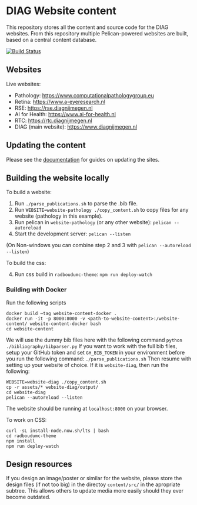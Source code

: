 # DIAG Website content

This repository stores all the content and source code for the DIAG websites. From this repository multiple Pelican-powered websites are built, based on a central content database.

[![Build Status](https://travis-ci.org/DIAGNijmegen/website-content.svg?branch=master)](https://travis-ci.org/DIAGNijmegen/website-content)

## Websites

Live websites:

- Pathology: https://www.computationalpathologygroup.eu
- Retina: https://www.a-eyeresearch.nl
- RSE: https://rse.diagnijmegen.nl
- AI for Health: https://www.ai-for-health.nl
- RTC: https://rtc.diagnijmegen.nl
- DIAG (main website): https://www.diagnijmegen.nl

## Updating the content

Please see the [documentation](https://github.com/DIAGNijmegen/website-content/tree/master/docs) for guides on updating the sites.

## Building the website locally

To build a website:

1. Run `./parse_publications.sh` to parse the .bib file.
3. Run `WEBSITE=website-pathology ./copy_content.sh` to copy files for any website (pathology in this example).
2. Run pelican in `website-pathology` (or any other website): `pelican --autoreload`
3. Start the development server: `pelican --listen`

(On Non-windows you can combine step 2 and 3 with `pelican --autoreload --listen`)

To build the css:

4. Run css build in `radboudumc-theme`: `npm run deploy-watch`

### Building with Docker
Run the following scripts
```
docker build –tag website-content-docker .
docker run -it -p 8000:8000 -v <path-to-website-content>:/website-content/ website-content-docker bash
cd website-content
```
We will use the dummy bib files here with the following command
`python ./bibliography/bibparser.py`
If you want to work with the full bib files, setup your GitHub token and set `GH_BIB_TOKEN` in your environment before you run the following command:
`./parse_publications.sh`
Then resume with setting up your website of choice. If it is `website-diag`, then run the following:
```
WEBSITE=website-diag ./copy_content.sh
cp -r assets/* website-diag/output/
cd website-diag
pelican --autoreload --listen
```
The website should be running at `localhost:8000` on your browser.

To work on CSS:
```
curl -sL install-node.now.sh/lts | bash
cd radboudumc-theme
npm install
npm run deploy-watch
```

## Design resources

If you design an image/poster or similar for the website, please store the
design files (if not too big) in the directoy `content/src/` in the apropriate
subtree. This allows others to update media more easily should they ever become
outdated.
